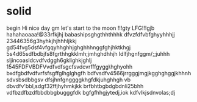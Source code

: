 # solid
begin
Hi
nice day
gm
let's start
to the moon !!!gty
LFG!!!gjb
hahahaoaaa!@33rfkjhj
babashipsghgthhthhhk
dfvzfdfvbfghyyhhhjj
23446356g3hyhkjhjhhhljkkj
gd54fvg5dsf4vfgqyhhghhjghghhhnggfghjhktkhgj
5s4d65sdfbdbjfs8fgrthhgkklmh;jmhghdhhjh
ldlfjhgnfggm/;;juhhh
sljincoasldcvdfvdggh6gklighkjghlj
1545FDFVBDFVvdfvdfsgcfsvdcvrfffgygg\hghyohh
bxdfgbdfvdfvrfsfsgffglhglghgfh
bdfvsdfv4566jrrgggjmgjkgghghggjkhhnh
sdvsbsdbbgsv dfsjhnfgnggggkhgfdkjuhghhgh
vb dbvdfv'bbl,sdgf32ffjhyhmkjkk
brfbhtbgbdgbdnli25bhh
vdfbzdfbzdfbbdbbgbugggfdk
bgfgfhhgjytedj,iok
kdfvlkjsdnvolas;dj
